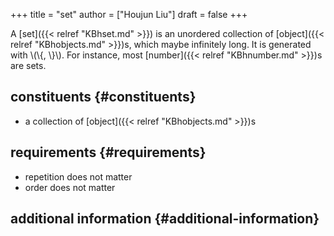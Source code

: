 +++
title = "set"
author = ["Houjun Liu"]
draft = false
+++

A [set]({{< relref "KBhset.md" >}}) is an unordered collection of [object]({{< relref "KBhobjects.md" >}})s, which maybe infinitely long. It is generated with \\(\\{, \\}\\). For instance, most [number]({{< relref "KBhnumber.md" >}})s are sets.


## constituents {#constituents}

-   a collection of [object]({{< relref "KBhobjects.md" >}})s


## requirements {#requirements}

-   repetition does not matter
-   order does not matter


## additional information {#additional-information}